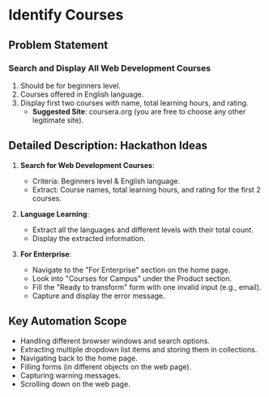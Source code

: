 # Identify Courses

## Problem Statement

### Search and Display All Web Development Courses
1. Should be for beginners level.
2. Courses offered in English language.
3. Display first two courses with name, total learning hours, and rating.
   - **Suggested Site**: coursera.org (you are free to choose any other legitimate site).

## Detailed Description: Hackathon Ideas

1. **Search for Web Development Courses**:
   - Criteria: Beginners level & English language.
   - Extract: Course names, total learning hours, and rating for the first 2 courses.

2. **Language Learning**:
   - Extract all the languages and different levels with their total count.
   - Display the extracted information.

3. **For Enterprise**:
   - Navigate to the "For Enterprise" section on the home page.
   - Look into "Courses for Campus" under the Product section.
   - Fill the "Ready to transform" form with one invalid input (e.g., email).
   - Capture and display the error message.

## Key Automation Scope

- Handling different browser windows and search options.
- Extracting multiple dropdown list items and storing them in collections.
- Navigating back to the home page.
- Filling forms (in different objects on the web page).
- Capturing warning messages.
- Scrolling down on the web page.
